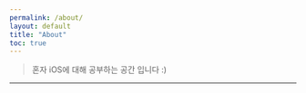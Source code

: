 ```yaml
---
permalink: /about/
layout: default
title: "About"
toc: true
---
```


> 혼자 iOS에 대해 공부하는 공간 입니다 :)
* * *